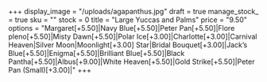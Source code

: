+++
display_image = "/uploads/agapanthus.jpg"
draft = true
manage_stock_ = true
sku = ""
stock = 0
title = "Large Yuccas and Palms"
price = "9.50"
options = "Margaret[+5.50]|Navy Blue[+5.50]|Peter Pan[+5.50]|Flore pleno[+5.50]|Misty Dawn[+5.50]|Polar Ice[+3.00]|Charlotte[+3.00]|Carnival Heaven|Silver Moon|Moonlight[+3.00] Star|Bridal Bouquet[+3.00]|Jack’s Blue[+5.50]|Enigma[+5.50]|Brilliant Blue[+5.50]|Black Pantha[+5.50]|Albus[+9.00]|White Heaven[+5.50]|Gold Strike[+5.50]|Peter Pan (Small)[+3.00]|"
+++
